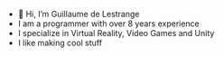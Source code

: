 - 👋 Hi, I’m Guillaume de Lestrange
- I am a programmer with over 8 years experience
- I specialize in Virtual Reality, Video Games and Unity
- I like making cool stuff
